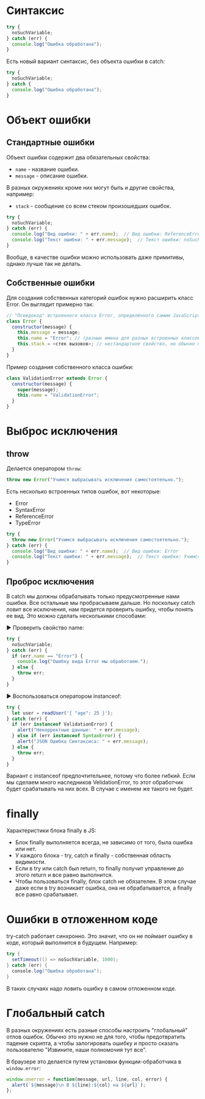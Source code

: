 

# Синтаксис

```javascript
try {
  noSuchVariable;
} catch (err) {
  console.log("Ошибка обработана");
}
```

Есть новый вариант синтаксис, без объекта ошибки в catch:

```javascript
try {
  noSuchVariable;
} catch {
  console.log("Ошибка обработана");
}
```

# Объект ошибки

## Стандартные ошибки

Объект ошибки содержит два обязательных свойства:

* `name` - название ошибки.
* `message` - описание ошибки.

В разных окружениях кроме них могут быть и другие свойства, например:

* `stack` - сообщение со всем стеком произошедших ошибок.

```javascript
try {
  noSuchVariable;
} catch (err) {
  console.log("Вид ошибки: " + err.name);  // Вид ошибки: ReferenceError
  console.log("Текст ошибки: " + err.message);  // Текст ошибки: noSuchVariable is not defined
}
```

Вообще, в качестве ошибки можно использовать даже примитивы, однако лучше так не делать.

## Собственные ошибки

Для создания собственных категорий ошибок нужно расширить класс Error. Он выглядит примерно так:

```javascript
// "Псевдокод" встроенного класса Error, определённого самим JavaScript
class Error {
  constructor(message) {
    this.message = message;
    this.name = "Error"; // (разные имена для разных встроенных классов ошибок)
    this.stack = <стек вызовов>; // нестандартное свойство, но обычно поддерживается
  }
}
```

Пример создания собственного класса ошибки:

```javascript
class ValidationError extends Error {
  constructor(message) {
    super(message);
    this.name = "ValidationError";
  }
}
```

# Выброс исключения

## throw

Делается оператором `throw`:

```javascript
throw new Error("Учимся выбрасывать исключения самостоятельно.");
```

Есть несколько встроенных типов ошибок, вот некоторые:

* Error
* SyntaxError
* ReferenceError
* TypeError

```javascript
try {
  throw new Error("Учимся выбрасывать исключения самостоятельно.");
} catch (err) {
  console.log("Вид ошибки: " + err.name);  // Вид ошибки: Error
  console.log("Текст ошибки: " + err.message);  // Текст ошибки: Учимся выбрасывать исключения самостоятельно.
}
```

## Проброс исключения

В catch мы должны обрабатывать только предусмотренные нами ошибки. Все остальные мы пробрасываем дальше. Но поскольку catch ловит все исключения, нам придется проверить ошибку, чтобы понять ее вид. Это можно сделать несколькими способами:

► Проверить свойство name:

```javascript
try {
  noSuchVariable;
} catch (err) {
  if (err.name == "Error") {
    console.log("Ошибку вида Error мы обработаем.");
  } else {
    throw err;
  }
}
```

► Воспользоваться оператором instanceof:

```javascript
try {
  let user = readUser('{ "age": 25 }');
} catch (err) {
  if (err instanceof ValidationError) {
    alert("Некорректные данные: " + err.message);
  } else if (err instanceof SyntaxError) {
    alert("JSON Ошибка Синтаксиса: " + err.message);
  } else {
    throw err;
  }
}
```

Вариант с instanceof предпочтительнее, потому что более гибкий. Если мы сделаем много наследников VelidationError, то этот обработчик будет срабатывать на них всех. В случае с именем же такого не будет.

# finally

Характеристики блока finally в JS:

* Блок finally выполняется всегда, не зависимо от того, была ошибка или нет.
* У каждого блока - try, catch и finally - собственная область видимости.
* Если в try или catch был return, то finally получит управление до этого return и все равно выполнится.
* Чтобы пользоваться finally, блок catch не обязателен. В этом случае даже если в try возникает ошибка, она не обрабатывается, а finally все равно срабатывает.

# Ошибки в отложенном коде

try-catch работает синхронно. Это значит, что он не поймает ошибку в коде, который выполнится в будущем. Например:

```java
try {
  setTimeout(() => noSuchVariable, 1000);
} catch (err) {
  console.log("Ошибка обработана");
}
```

В таких случаях надо ловить ошибку в самом отложенном коде.

# Глобальный catch

В разных окружениях есть разные способы настроить "глобальный" отлов ошибок. Обычно это нужно не для того, чтобы предотвратить падение скрипта, а чтобы залогировать ошибку и просто сказать пользователю "Извините, наши полномочия тут все".

В браузере это делается путем установки функции-обработчика в `window.error`:

```javascript
window.onerror = function(message, url, line, col, error) {
  alert(`${message}\n В ${line}:${col} на ${url}`);
};
```

